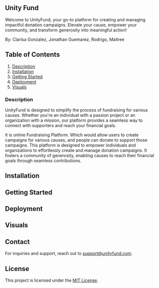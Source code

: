 ## Unity Fund

Welcome to UnityFund, your go-to platform for creating and managing impactful donation campaigns. Elevate your cause, empower your community, and transform generosity into meaningful action!

By: Clarisa Gonzalez, Jonathan Guemarez, Rodrigo, Maitree

## Table of Contents

1. [Description](#description)
2. [Installation](#installation)
3. [Getting Started](#getting-started)
3. [Deployment](#deployment)
4. [Visuals](#visuals)

### Description

UnityFund is designed to simplify the process of fundraising for various causes. Whether you're an individual with a passion project or an organization with a mission, our platform provides a seamless way to connect with supporters and reach your financial goals.

It is online Fundraising Platform. Which would allow users to create campaigns for various causes, and people can donate to support those campaigns. This platform is designed to empower individuals and organizations to effortlessly create and
manage donation campaigns. It fosters a community of generosity, enabling causes to reach
their financial goals through seamless contributions. 

## Installation


## Getting Started


## Deployment


## Visuals


## Contact

For inquiries and support, reach out to [support@unityfund.com](mailto:support@unityfund.com).

## License

This project is licensed under the [MIT License](LICENSE).
